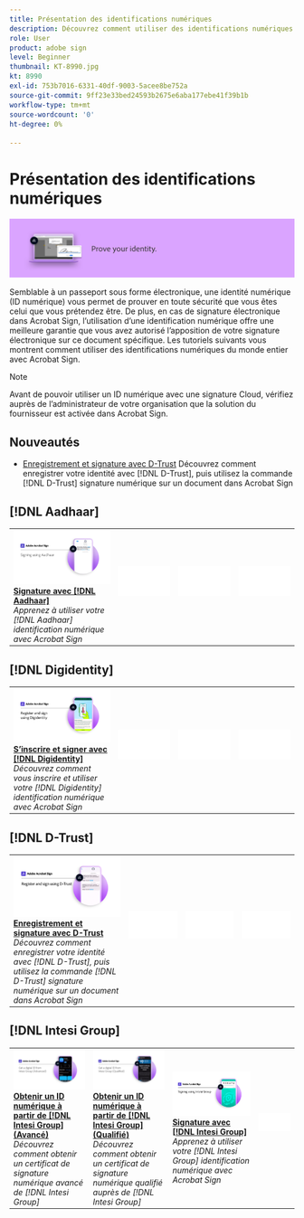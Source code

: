 ```yaml
---
title: Présentation des identifications numériques
description: Découvrez comment utiliser des identifications numériques du monde entier avec Acrobat Sign
role: User
product: adobe sign
level: Beginner
thumbnail: KT-8990.jpg
kt: 8990
exl-id: 753b7016-6331-40df-9003-5acee8be752a
source-git-commit: 9ff23e33bed24593b2675e6aba177ebe41f39b1b
workflow-type: tm+mt
source-wordcount: '0'
ht-degree: 0%

---
```


# Présentation des identifications numériques

![Image d’identification numérique Sign](../assets/Hero-DigitalID.png)

Semblable à un passeport sous forme électronique, une identité numérique (ID numérique) vous permet de prouver en toute sécurité que vous êtes celui que vous prétendez être. De plus, en cas de signature électronique dans Acrobat Sign, l’utilisation d’une identification numérique offre une meilleure garantie que vous avez autorisé l’apposition de votre signature électronique sur ce document spécifique. Les tutoriels suivants vous montrent comment utiliser des identifications numériques du monde entier avec Acrobat Sign.

>[!NOTE]
>
>Avant de pouvoir utiliser un ID numérique avec une signature Cloud, vérifiez auprès de l’administrateur de votre organisation que la solution du fournisseur est activée dans Acrobat Sign.

## Nouveautés

* [Enregistrement et signature avec D-Trust](d-trust.md)
Découvrez comment enregistrer votre identité avec [!DNL D-Trust], puis utilisez la commande [!DNL D-Trust] signature numérique sur un document dans Acrobat Sign

## [!DNL Aadhaar]

<table style="table-layout:fixed">
<tr>
 <td>
    <a href="aadhaar-sign.md">
      <img alt="Signature avec [!DNL Aadhaar]" src="assets/Aadhaarsign_1280.png" />
    </a>
    <div>
    <a href="aadhaar-sign.md"><strong>Signature avec [!DNL Aadhaar]</strong></a>
    </div>
    <em>Apprenez à utiliser votre [!DNL Aadhaar] identification numérique avec Acrobat Sign</em>
    <br>
  </td>
  <td>
    <img alt="Espaceur" src="../assets/Whitespacer.png" />
    <div>
    <br>
  </td>
  <td>
    <img alt="Espaceur" src="../assets/Whitespacer.png" />
    <div>
    <br>
  </td>
  <td>
    <img alt="Espaceur" src="../assets/Whitespacer.png" />
    <div>
    <br>
  </td>
</tr>
</table>

## [!DNL Digidentity]

<table style="table-layout:fixed">
<tr>
  <td>
    <a href="digidentity-sign.md">
      <img alt="Inscrivez-vous et signez avec un [!DNL Digidentity] identification numérique" src="assets/Digidentitysign_1280.png" />
    </a>
    <div>
    <a href="digidentity-sign.md"><strong>S’inscrire et signer avec [!DNL Digidentity]</strong></a>
    </div>
    <em>Découvrez comment vous inscrire et utiliser votre [!DNL Digidentity] identification numérique avec Acrobat Sign</em>
    <br>
  </td>
  <td>
    <img alt="Espaceur" src="../assets/Whitespacer.png" />
    <div>
    <br>
  </td>
  <td>
    <img alt="Espaceur" src="../assets/Whitespacer.png" />
    <div>
    <br>
  </td>
  <td>
    <img alt="Espaceur" src="../assets/Whitespacer.png" />
    <div>
    <br>
  </td>
</tr>
</table>

## [!DNL D-Trust]

<table style="table-layout:fixed">
<tr>
  <td>
    <a href="d-trust.md">
      <img alt="Enregistrement et signature avec D-Trust" src="assets/Dtrust.png" />
    </a>
    <div>
    <a href="d-trust.md"><strong>Enregistrement et signature avec D-Trust</strong></a>
    </div>
    <em>Découvrez comment enregistrer votre identité avec [!DNL D-Trust], puis utilisez la commande [!DNL D-Trust] signature numérique sur un document dans Acrobat Sign</em>
    <br>
  </td>
  <td>
    <img alt="Espaceur" src="../assets/Whitespacer.png" />
    <div>
    <br>
  </td>
  <td>
    <img alt="Espaceur" src="../assets/Whitespacer.png" />
    <div>
    <br>
  </td>
  <td>
    <img alt="Espaceur" src="../assets/Whitespacer.png" />
    <div>
    <br>
  </td>
  </tr>
  </table>

## [!DNL Intesi Group]

<table style="table-layout:fixed">
<tr>
  <td>
    <a href="intesi-advanced.md">
      <img alt="Obtenir un ID numérique de l’Intesi Group (avancé)" src="assets/IntesiAdvanced_1280.png" />
    </a>
    <div>
    <a href="intesi-advanced.md"><strong>Obtenir un ID numérique à partir de [!DNL Intesi Group] (Avancé)</strong></a>
    </div>
    <em>Découvrez comment obtenir un certificat de signature numérique avancé de [!DNL Intesi Group]</em>
    <br>
  </td>
  <td>
    <a href="intesi-qualified.md">
      <img alt="Obtenir un ID numérique à partir de [!DNL Intesi Group] (Qualifié)" src="assets/IntesiQualified_1280.png" />
    </a>
    <div>
    <a href="intesi-qualified.md"><strong>Obtenir un ID numérique à partir de [!DNL Intesi Group] (Qualifié)</strong></a>
    </div>
    <em>Découvrez comment obtenir un certificat de signature numérique qualifié auprès de [!DNL Intesi Group]</em>
    <br>
  </td>
  <td>
    <a href="intesi-sign.md">
      <img alt="Signature avec l’Intesi Group" src="assets/IntesiSign_1280.png" />
    </a>
    <div>
    <a href="intesi-sign.md"><strong>Signature avec [!DNL Intesi Group]</strong></a>
    </div>
    <em>Apprenez à utiliser votre [!DNL Intesi Group] identification numérique avec Acrobat Sign</em>
    <br>
  </td>
  <td>
    <img alt="Espaceur" src="../assets/Whitespacer.png" />
    <div>
    <br>
  </td>
</tr>
</table>
